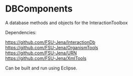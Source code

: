 DBComponents
============

A database methods and objects for the InteractionToolbox

Dependencies:

https://github.com/FSU-Jena/InteractionDb<br>
https://github.com/FSU-Jena/OrganismTools<br>
https://github.com/FSU-Jena/URN<br>
https://github.com/FSU-Jena/XmlTools<br>

Can be built and run using Eclipse.
